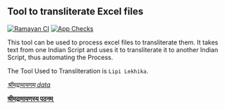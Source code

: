 ## Tool to transliterate Excel files

[![Ramayan CI](https://github.com/shubhattin/sanskrit_text_transliteration/actions/workflows/ramayan_ci.yml/badge.svg)](https://github.com/shubhattin/sanskrit_text_transliteration/actions/workflows/ramayan_ci.yml)
[![App Checks](https://github.com/shubhattin/sanskrit_text_transliteration/actions/workflows/app_checks.yml/badge.svg)](https://github.com/shubhattin/sanskrit_text_transliteration/actions/workflows/app_checks.yml)

This tool can be used to process excel files to transliterate them. It takes text from one Indian Script and uses it to transliterate it to another Indian Script, thus automating the Process.

The Tool Used to Transliteration is `Lipi Lekhika`.

_[श्रीमद्रामायणम् data](./data/ramayan/)_

**[श्रीमद्रामायणस्य पठनम्](https://lipi-parivartan.vercel.app/ramayan)**
